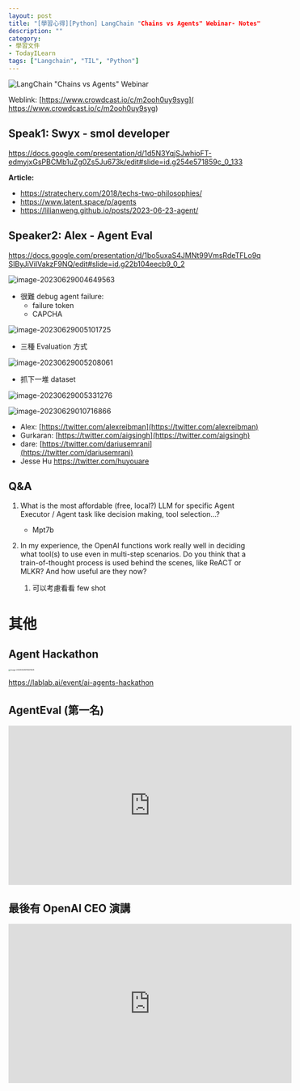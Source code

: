 ```yaml
---
layout: post
title: "[學習心得][Python] LangChain "Chains vs Agents" Webinar- Notes"
description: ""
category: 
- 學習文件
- TodayILearn
tags: ["Langchain", "TIL", "Python"]
---
```




![LangChain "Chains vs Agents" Webinar](../images/2022/NrAGGub0.jpeg)

Weblink: [https://www.crowdcast.io/c/m2ooh0uy9syg]( https://www.crowdcast.io/c/m2ooh0uy9syg)

## Speak1: Swyx - smol developer

https://docs.google.com/presentation/d/1d5N3YqjSJwhioFT-edmyjxGsPBCMb1uZg0Zs5Ju673k/edit#slide=id.g254e571859c_0_133

**Article:**

- https://stratechery.com/2018/techs-two-philosophies/
- https://www.latent.space/p/agents
- https://lilianweng.github.io/posts/2023-06-23-agent/



## Speaker2:  Alex - Agent Eval

https://docs.google.com/presentation/d/1bo5uxaS4JMNt99VmsRdeTFLo9qSIByJiViIVakzF9NQ/edit#slide=id.g22b104eecb9_0_2

![image-20230629004649563](../images/2022/image-20230629004649563.png)



- 很難 debug agent failure:
  - failure token
  - CAPCHA 

![image-20230629005101725](../images/2022/image-20230629005101725.png)

- 三種 Evaluation 方式

![image-20230629005208061](../images/2022/image-20230629005208061.png)

- 抓下一堆 dataset

![image-20230629005331276](../images/2022/image-20230629005331276.png)





![image-20230629010716866](../images/2022/image-20230629010716866.png)

- Alex: [https://twitter.com/alexreibman](https://twitter.com/alexreibman)
- Gurkaran: [https://twitter.com/aigsingh](https://twitter.com/aigsingh)
- dare: [https://twitter.com/dariusemrani](https://twitter.com/dariusemrani)
- Jesse Hu <https://twitter.com/huyouare>



## Q&A

1. What is the most affordable (free, local?) LLM for specific Agent Executor / 
   Agent task like decision making, tool selection...?
   - Mpt7b

2. In my experience, the OpenAI functions work really well in deciding what tool(s) to use even in multi-step scenarios. Do you think that a train-of-thought process is used behind the scenes, like ReACT or MLKR? And how useful are they now?
   1. 可以考慮看看 few shot



# 其他

## Agent Hackathon

<img src="../images/2022/image-20230629011637608.png" alt="image-20230629011637608" style="zoom:25%;" />

https://lablab.ai/event/ai-agents-hackathon



## AgentEval  (第一名)

<iframe width="560" height="315" src="https://www.youtube.com/embed/sjEMBY3Ngbk" title="YouTube video player" frameborder="0" allow="accelerometer; autoplay; clipboard-write; encrypted-media; gyroscope; picture-in-picture; web-share" allowfullscreen></iframe>



## 最後有 OpenAI CEO 演講

<iframe width="560" height="315" src="https://www.youtube.com/embed/tGe6syxT4C4" title="YouTube video player" frameborder="0" allow="accelerometer; autoplay; clipboard-write; encrypted-media; gyroscope; picture-in-picture; web-share" allowfullscreen></iframe>

